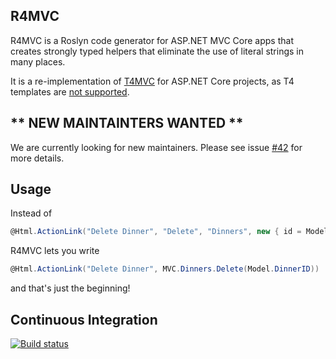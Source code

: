 ## R4MVC
R4MVC is a Roslyn code generator for ASP.NET MVC Core apps that creates strongly typed helpers that eliminate the use of literal strings in many places.  

It is a re-implementation of [T4MVC](https://github.com/T4MVC/T4MVC) for ASP.NET Core projects, as T4 templates are [not supported](https://github.com/aspnet/Home/issues/272).

## ** NEW MAINTAINTERS WANTED **

We are currently looking for new maintainers.  Please see issue [#42](https://github.com/T4MVC/R4MVC/issues/42) for more details.

## Usage

Instead of

````c#
@Html.ActionLink("Delete Dinner", "Delete", "Dinners", new { id = Model.DinnerID }, null)
````

R4MVC lets you write

````c#
@Html.ActionLink("Delete Dinner", MVC.Dinners.Delete(Model.DinnerID))
````

and that's just the beginning!

## Continuous Integration

[![Build status](https://ci.appveyor.com/api/projects/status/sw4jwy7gtedra5bv?svg=true)](https://ci.appveyor.com/project/T4MVC/r4mvc)
